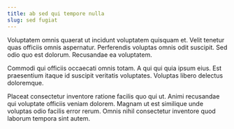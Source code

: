 ```yaml
---
title: ab sed qui tempore nulla
slug: sed fugiat
---
```


Voluptatem omnis quaerat ut incidunt voluptatem quisquam et. Velit tenetur quas officiis omnis aspernatur. Perferendis voluptas omnis odit suscipit. Sed odio quo est dolorum. Recusandae ea voluptatem.

Commodi qui officiis occaecati omnis totam. A qui qui quia ipsum eius. Est praesentium itaque id suscipit veritatis voluptates. Voluptas libero delectus doloremque.

Placeat consectetur inventore ratione facilis quo qui ut. Animi recusandae qui voluptate officiis veniam dolorem. Magnam ut est similique unde voluptas odio facilis error rerum. Omnis nihil consectetur inventore quod laborum tempora sint autem.
